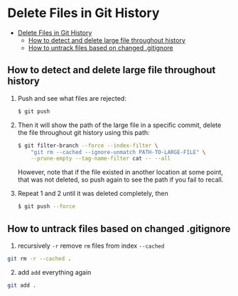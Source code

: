 # Delete Files in Git History

- [Delete Files in Git History](#delete-files-in-git-history)
  - [How to detect and delete large file throughout history](#how-to-detect-and-delete-large-file-throughout-history)
  - [How to untrack files based on changed .gitignore](#how-to-untrack-files-based-on-changed-gitignore)

## How to detect and delete large file throughout history

1. Push and see what files are rejected:
    ```bash
    $ git push
    ```
2. Then it will show the path of the large file in a specific commit, delete the file throughout git history using this path:
    ```bash
    $ git filter-branch --force --index-filter \
        "git rm --cached --ignore-unmatch PATH-TO-LARGE-FILE" \
        --prune-empty --tag-name-filter cat -- --all
    ```
    However, note that if the file existed in another location at some point, that was not deleted, so push again to see the path if you fail to recall.

3. Repeat 1 and 2 until it was deleted completely, then
    ```bash
    $ git push --force
    ```

## How to untrack files based on changed .gitignore

1. recursively `-r` remove `rm` files from index `--cached`
```bash
git rm -r --cached .
```

2. add `add` everything again
```bash
git add .
```
